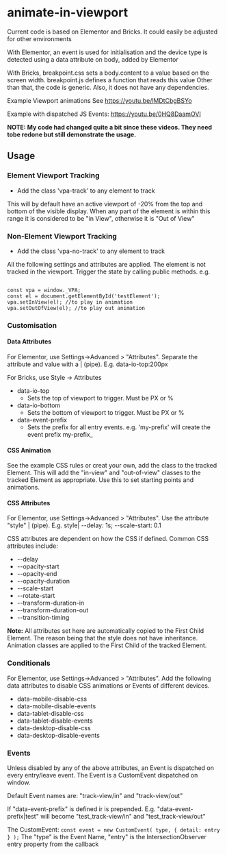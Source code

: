 # animate-in-viewport
Current code is based on Elementor and Bricks. It could easily be adjusted for other environments 

With Elementor, an event is used for initialisation and the device type is detected using a data attribute on body, added by Elementor

With Bricks, breakpoint.css sets a body.content to a value based on the screen width. breakpoint.js defines a function that reads this value
Other than that, the code is generic. Also, it does not have any dependencies.

Example Viewport animations
See https://youtu.be/lMDtCbgBSYo

Example with dispatched JS Events:
https://youtu.be/0HQ8DaamOVI

**NOTE: My code had changed quite a bit since these videos. They need tobe redone but still demonstrate the usage.** 

## Usage
### Element Viewport Tracking
- Add the class 'vpa-track' to any element to track

This will by default have an active viewport of -20% from the top and bottom of the visible display.
When any part of the element is within this range it is considered to be "in View", otherwise it is "Out of View"

### Non-Element Viewport Tracking
- Add the class 'vpa-no-track' to any element to track

All the following settings and attributes are applied. The element is not tracked in the viewport. 
Trigger the state by calling public methods.
e.g.
<pre><code>
const vpa = window._VPA;
const el = document.getElementById('testElement');
vpa.setInView(el); //to play in animation
vpa.setOutOfView(el); //to play out animation
</code></pre>

### Customisation
#### Data Attributes 

For Elementor, use Settings->Advanced > "Attributes". Separate the attribute and value with a | (pipe).
E.g. data-io-top:200px

For Bricks, use Style -> Attributes

- data-io-top
  - Sets the top of viewport to trigger. Must be PX or %
- data-io-bottom
  - Sets the bottom of viewport to trigger. Must be PX or %
- data-event-prefix
    - Sets the prefix for all entry events. e.g. 'my-prefix' will create the event prefix my-prefix_

#### CSS Animation

See the example CSS rules or creat your own, add the class to the tracked Element. This will add the "in-view" and "out-of-view" classes to the tracked Element as appropriate.
Use this to set starting points and animations.

#### CSS Attributes

For Elementor, use Settings->Advanced > "Attributes". Use the attribute "style" | (pipe).
E.g. style| --delay: 1s; --scale-start: 0.1

CSS attributes are dependent on how the CSS if defined. Common CSS attributes include:
- --delay
- --opacity-start
- --opacity-end
- --opacity-duration
- --scale-start
- --rotate-start
- --transform-duration-in
- --transform-duration-out
- --transition-timing

**Note:** All attributes set here are automatically copied to the First Child Element. The reason being that the style does not have inheritance.
Animation classes are applied to the First Child of the tracked Element.

### Conditionals

For Elementor, use Settings->Advanced > "Attributes". Add the following data attributes to disable CSS animations or Events of different devices.

- data-mobile-disable-css
- data-mobile-disable-events
- data-tablet-disable-css
- data-tablet-disable-events
- data-desktop-disable-css
- data-desktop-disable-events

### Events

Unless disabled by any of the above attributes, an Event is dispatched on every entry/leave event. The Event is a CustomEvent dispatched on window.

Default Event names are: "track-view/in" and "track-view/out"

If "data-event-prefix" is defined ir is prepended. E.g.  "data-event-prefix|test" will become "test_track-view/in" and "test_track-view/out"

The CustomEvent:
`
const event = new CustomEvent(
type,
{
detail: entry
}
);
`
The "type" is the Event Name, "entry" is the IntersectionObserver entry property from the callback